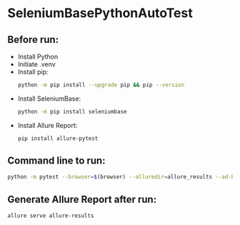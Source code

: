 # SeleniumBasePythonAutoTest

## Before run:
* Install Python
* Initiate .venv
* Install pip:
  ```bash
  python -m pip install --upgrade pip && pip --version
  ```
* Install SeleniumBase:
  ```bash
  python -m pip install seleniumbase
  ```
* Install Allure Report:
  ```bash
  pip install allure-pytest
  ```

## Command line to run:
  ```bash
  python -m pytest --browser=$(browser) --alluredir=allure_results --ad-block --demo --demo-sleep=0 --highlights=3
  ```

## Generate Allure Report after run:
  ```bash
  allure serve allure-results
  ```
